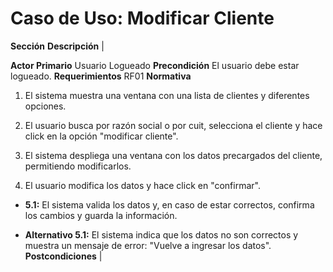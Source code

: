 # Caso de Uso: Modificar Cliente

 **Sección**           **Descripción**                                                                                     |

 **Actor Primario**    Usuario Logueado 
 **Precondición**      El usuario debe estar logueado.
 **Requerimientos**    RF01
 **Normativa**
1. El sistema muestra una ventana con una lista de clientes y diferentes opciones.<br>

2. El usuario busca por razón social o por cuit, selecciona el cliente y hace click en la opción "modificar cliente".<br>

3. El sistema despliega una ventana con los datos precargados del cliente, permitiendo modificarlos.<br>

4. El usuario modifica los datos y hace click en "confirmar".<br> 

- **5.1:** El sistema valida los datos y, en caso de estar correctos, confirma los cambios y guarda la información.<br>

- **Alternativo 5.1:** El sistema indica que los datos no son correctos y muestra un mensaje de error: "Vuelve a ingresar los datos". 
 **Postcondiciones**                                                                                  |
